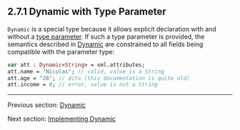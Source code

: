 ## 2.7.1 Dynamic with Type Parameter

`Dynamic` is a special type because it allows explicit declaration with and without a [type parameter](type-systemtype-parameters.md). If such a type parameter is provided, the semantics described in [Dynamic](types-dynamic.md) are constrained to all fields being compatible with the parameter type:

```haxe
var att : Dynamic<String> = xml.attributes;
att.name = "Nicolas"; // valid, value is a String
att.age = "26"; // dito (this documentation is quite old)
att.income = 0; // error, value is not a String
```

---

Previous section: [Dynamic](types-dynamic.md)

Next section: [Implementing Dynamic](types-dynamic-implemented.md)